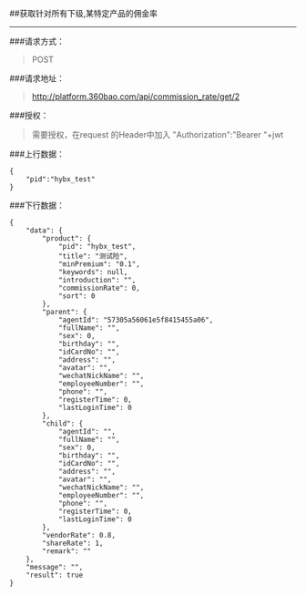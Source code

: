 ##获取针对所有下级,某特定产品的佣金率

------------

###请求方式：
> POST

###请求地址：
> http://platform.360bao.com/api/commission_rate/get/2

###授权：
> 需要授权，在request 的Header中加入
"Authorization":"Bearer "+jwt

###上行数据：
```
{
    "pid":"hybx_test"
}
```

###下行数据：
```
{
    "data": {
        "product": {
            "pid": "hybx_test",
            "title": "测试险",
            "minPremium": "0.1",
            "keywords": null,
            "introduction": "",
            "commissionRate": 0,
            "sort": 0
        },
        "parent": {
            "agentId": "57305a56061e5f8415455a06",
            "fullName": "",
            "sex": 0,
            "birthday": "",
            "idCardNo": "",
            "address": "",
            "avatar": "",
            "wechatNickName": "",
            "employeeNumber": "",
            "phone": "",
            "registerTime": 0,
            "lastLoginTime": 0
        },
        "child": {
            "agentId": "",
            "fullName": "",
            "sex": 0,
            "birthday": "",
            "idCardNo": "",
            "address": "",
            "avatar": "",
            "wechatNickName": "",
            "employeeNumber": "",
            "phone": "",
            "registerTime": 0,
            "lastLoginTime": 0
        },
        "vendorRate": 0.8,
        "shareRate": 1,
        "remark": ""
    },
    "message": "",
    "result": true
}
```

